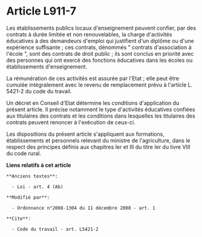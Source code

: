 # Article L911-7

Les établissements publics locaux d'enseignement peuvent confier, par des contrats à durée limitée et non renouvelables, la
charge d'activités éducatives à des demandeurs d'emploi qui justifient d'un diplôme ou d'une expérience suffisante ; ces
contrats, dénommés " contrats d'association à l'école ", sont des contrats de droit public ; ils sont conclus en priorité
avec des personnes qui ont exercé des fonctions éducatives dans les écoles ou établissements d'enseignement. 

La rémunération de ces activités est assurée par l'Etat ; elle peut être cumulée intégralement avec le revenu de remplacement
prévu à l'article L. 5421-2 du code du travail. 

Un décret en Conseil d'Etat détermine les conditions d'application du présent article. Il précise notamment le type
d'activités éducatives confiées aux titulaires des contrats et les conditions dans lesquelles les titulaires des contrats
peuvent renoncer à l'exécution de ceux-ci. 

Les dispositions du présent article s'appliquent aux formations, établissements et personnels relevant du ministre de
l'agriculture, dans le respect des principes définis aux chapitres Ier et III du titre Ier du livre VIII du code rural.

**Liens relatifs à cet article**

	**Anciens textes**:

	  - Loi - art. 4 (Ab)

	**Modifié par**:

	  - Ordonnance n°2008-1304 du 11 décembre 2008 - art. 1

	**Cite**:

	  - Code du travail - art. L5421-2
